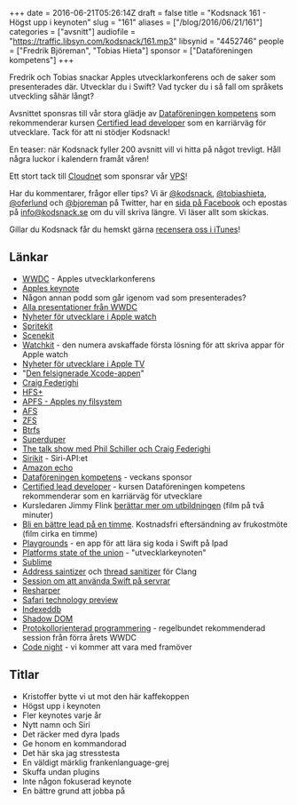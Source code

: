 +++
date = 2016-06-21T05:26:14Z
draft = false
title = "Kodsnack 161 - Högst upp i keynoten"
slug = "161"
aliases = ["/blog/2016/06/21/161"]
categories = ["avsnitt"]
audiofile = "https://traffic.libsyn.com/kodsnack/161.mp3"
libsynid = "4452746"
people = ["Fredrik Björeman", "Tobias Hieta"]
sponsor = ["Dataföreningen kompetens"]
+++

Fredrik och Tobias snackar Apples utvecklarkonferens och de saker som presenterades där. Utvecklar du i Swift? Vad tycker du i så fall om språkets utveckling såhär långt?

Avsnittet sponsras till vår stora glädje av [Dataföreningen kompetens](http://www.dfkompetens.se/) som rekommenderar kursen [Certified lead developer](http://www.dfkompetens.se/lead) som en karriärväg för utvecklare. Tack för att ni stödjer Kodsnack!

En teaser: när Kodsnack fyller 200 avsnitt vill vi hitta på något trevligt. Håll några luckor i kalendern framåt våren!

Ett stort tack till [Cloudnet](http://www.cloudnet.se) som sponsrar vår [VPS](http://en.wikipedia.org/wiki/Virtual_private_server)!

Har du kommentarer, frågor eller tips? Vi är [@kodsnack](https://www.twitter.com/kodsnack), [@tobiashieta](https://www.twitter.com/tobiashieta), [@oferlund](https://www.twitter.com/oferlund) och [@bjoreman](https://www.twitter.com/bjoreman) på Twitter, har en [sida på Facebook](https://www.facebook.com/kodsnack) och epostas på [info@kodsnack.se](mailto:info@kodsnack.se) om du vill skriva längre. Vi läser allt som skickas.

Gillar du Kodsnack får du hemskt gärna [recensera oss i iTunes](http://itunes.apple.com/se/podcast/kodsnack/id561631498?l=en)!

## Länkar ##
* [WWDC](https://en.wikipedia.org/wiki/Apple_Worldwide_Developers_Conference) - Apples utvecklarkonferens
* [Apples keynote](https://developer.apple.com/videos/play/wwdc2016/101/)
* Någon annan podd som går igenom vad som presenterades?
* [Alla presentationer från WWDC](https://developer.apple.com/videos/wwdc2016)
* [Nyheter för utvecklare i Apple watch](https://developer.apple.com/library/prerelease/content/releasenotes/General/WhatsNewInwatchOS/Articles/watchOS3.html)
* [Spritekit](https://developer.apple.com/library/ios/documentation/GraphicsAnimation/Conceptual/SpriteKit_PG/Introduction/Introduction.html)
* [Scenekit](https://developer.apple.com/library/ios/documentation/SceneKit/Reference/SceneKit_Framework/)
* [Watchkit](https://developer.apple.com/library/watchos/documentation/General/Conceptual/WatchKitProgrammingGuide/index.html?utm_source=designernews) - den numera avskaffade första lösning för att skriva appar för Apple watch
* [Nyheter för utvecklare i Apple TV](http://adcdownload.apple.com/WWDC_2016/tvOS_10_beta/tvOS_10_beta_Release_Notes.pdf)
* "[Den felsignerade Xcode-appen](http://www.macrumors.com/2015/09/20/xcodeghost-chinese-malware-faq/)"
* [Craig Federighi](https://en.wikipedia.org/wiki/Craig_Federighi)
* [HFS+](https://en.wikipedia.org/wiki/HFS_Plus)
* [APFS - Apples ny filsystem](https://developer.apple.com/library/prerelease/content/documentation/FileManagement/Conceptual/APFS_Guide/Introduction/Introduction.html#//apple_ref/doc/uid/TP40016999)
* [AFS](https://en.wikipedia.org/wiki/Andrew_File_System)
* [ZFS](https://en.wikipedia.org/wiki/ZFS)
* [Btrfs](https://en.wikipedia.org/wiki/Btrfs)
* [Superduper](http://www.shirt-pocket.com/SuperDuper/SuperDuperDescription.html)
* [The talk show med Phil Schiller och Craig Federighi](http://daringfireball.net/thetalkshow/2016/06/17/ep-158)
* [Sirikit](https://developer.apple.com/sirikit/) - Siri-API:et
* [Amazon echo](https://en.wikipedia.org/wiki/Amazon_Echo)
* [Dataföreningen kompetens](http://www.dfkompetens.se/) - veckans sponsor
* [Certified lead developer](http://www.dfkompetens.se/lead) - kursen Dataföreningen kompetens rekommenderar som en karriärväg för utvecklare
* Kursledaren Jimmy Flink [berättar mer om utbildningen](https://www.youtube.com/watch?v=4rHa75kLfJs) (film på två minuter)
* [Bli en bättre lead på en timme](http://www.dfkompetens.se/dfk-play/v/?id=185). Kostnadsfri eftersändning av frukostmöte (film cirka en timme)
* [Playgrounds](http://www.apple.com/swift/playgrounds/) - en app för att lära sig koda i Swift på Ipad
* [Platforms state of the union](https://developer.apple.com/videos/play/wwdc2016/102/) - "utvecklarkeynoten"
* [Sublime](https://www.sublimetext.com/)
* [Address saintizer](http://clang.llvm.org/docs/AddressSanitizer.html) och [thread sanitizer](http://clang.llvm.org/docs/ThreadSanitizer.html) för Clang
* [Session om att använda Swift på servrar](https://developer.apple.com/videos/play/wwdc2016/415/)
* [Resharper](https://kodsnack.se/113/)
* [Safari technology preview](https://developer.apple.com/safari/technology-preview/)
* [Indexeddb](https://developer.mozilla.org/en-US/docs/Web/API/IndexedDB_API)
* [Shadow DOM](https://developer.mozilla.org/en-US/docs/Web/Web_Components/Shadow_DOM)
* [Protokollorienterad programmering](https://developer.apple.com/videos/play/wwdc2015/408/) - regelbundet rekommenderad session från förra årets WWDC
* [Code night](http://www.idg.se/2.37707/code-night) - vi kommer att vara med framöver

## Titlar ##
* Kristoffer bytte vi ut mot den här kaffekoppen
* Högst upp i keynoten
* Fler keynotes varje år
* Nytt namn och Siri
* Det räcker med dyra Ipads
* Ge honom en kommandorad
* Det här ska jag stresstesta
* En väldigt märklig frankenlanguage-grej
* Skuffa undan plugins
* Inte någon fokuserad keynote
* En bättre grund att jobba på